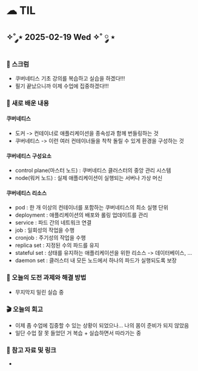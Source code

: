 # ☁︎ TIL

## ✧˚ ༘⋆ 2025-02-19 Wed ✧˚ ༘ ⋆

### 💬 스크럼
- 쿠버네티스 기초 강의를 복습하고 실습을 하겠다!!!
- 필기 끝났으니까 이제 수업에 집중하겠다!!!

### 🖤 새로 배운 내용
#### 쿠버네티스
- 도커 -> 컨테이너로 애플리케이션을 종속성과 함께 번들링하는 것
- 쿠버네티스 -> 이런 여러 컨테이너들을 착착 돌릴 수 있게 환경을 구성하는 것

#### 쿠버네티스 구성요소
- control plane(마스터 노드) : 쿠버네티스 클러스터의 중앙 관리 시스템
- node(워커 노드) : 실제 애플리케이션이 실행되는 서버나 가상 머신

#### 쿠버네티스 리소스
- pod : 한 개 이상의 컨테이너를 포함하는 쿠버네티스의 최소 실행 단위
- deployment : 애플리케이션의 배포와 롤링 업데이트를 관리
- service : 파드 간의 네트워크 연결
- job : 일회성의 작업을 수행
- cronjob : 주기성의 작업을 수행
- replica set : 지정된 수의 파드를 유지
- stateful set : 상태를 유지하는 애플리케이션을 위한 리소스 -> 데이터베이스, ...
- daemon set : 클러스터 내 모든 노드에서 하나의 파드가 실행되도록 보장

### 🏁 오늘의 도전 과제와 해결 방법
- 무지막지 밀린 실습 중

### 🎬 오늘의 회고
- 이제 좀 수업에 집중할 수 있는 상황이 되었으나... 나의 몸이 준비가 되지 않았음
- 일단 수업 잘 못 들었던 거 복습 + 실습하면서 따라가는 중

### 👀 참고 자료 및 링크
- 